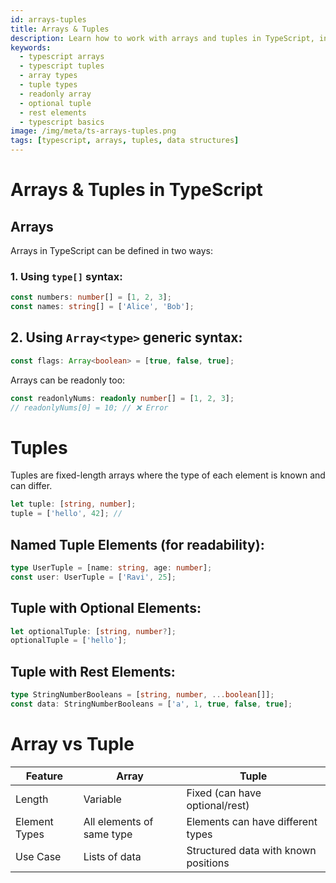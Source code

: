```yaml
---
id: arrays-tuples
title: Arrays & Tuples
description: Learn how to work with arrays and tuples in TypeScript, including readonly arrays, tuple types, rest elements, and key differences.
keywords:
  - typescript arrays
  - typescript tuples
  - array types
  - tuple types
  - readonly array
  - optional tuple
  - rest elements
  - typescript basics
image: /img/meta/ts-arrays-tuples.png
tags: [typescript, arrays, tuples, data structures]
---
```


# Arrays & Tuples in TypeScript

## Arrays

Arrays in TypeScript can be defined in two ways:

### 1. Using `type[]` syntax:

```ts
const numbers: number[] = [1, 2, 3];
const names: string[] = ['Alice', 'Bob'];
```

## 2. Using `Array<type>` generic syntax:

```ts
const flags: Array<boolean> = [true, false, true];
```

Arrays can be readonly too:

```ts
const readonlyNums: readonly number[] = [1, 2, 3];
// readonlyNums[0] = 10; // ❌ Error
```

# Tuples

Tuples are fixed-length arrays where the type of each element is known and can differ.

```ts
let tuple: [string, number];
tuple = ['hello', 42]; //
```

## Named Tuple Elements (for readability):

```ts
type UserTuple = [name: string, age: number];
const user: UserTuple = ['Ravi', 25];
```

## Tuple with Optional Elements:

```ts
let optionalTuple: [string, number?];
optionalTuple = ['hello'];
```

## Tuple with Rest Elements:

```ts
type StringNumberBooleans = [string, number, ...boolean[]];
const data: StringNumberBooleans = ['a', 1, true, false, true];
```

# Array vs Tuple

| Feature       | Array                     | Tuple                                |
| ------------- | ------------------------- | ------------------------------------ |
| Length        | Variable                  | Fixed (can have optional/rest)       |
| Element Types | All elements of same type | Elements can have different types    |
| Use Case      | Lists of data             | Structured data with known positions |
